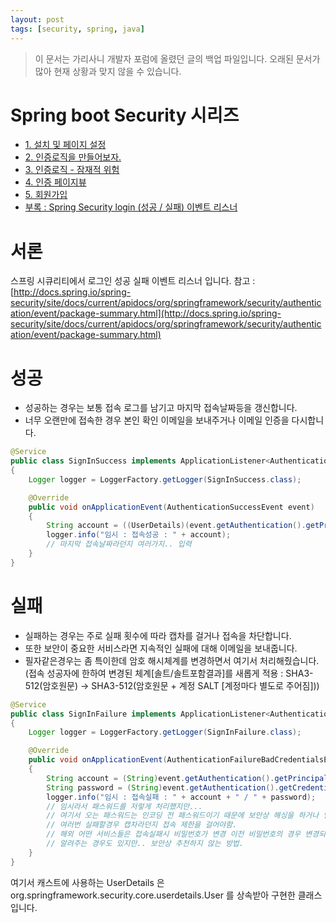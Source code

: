 ```yaml
---
layout: post
tags: [security, spring, java]
---
```


> 이 문서는 가리사니 개발자 포럼에 올렸던 글의 백업 파일입니다.
오래된 문서가 많아 현재 상황과 맞지 않을 수 있습니다.


# Spring boot Security 시리즈
- [1. 설치 및 페이지 설정](/lab?topicId=283)
- [2. 인증로직을 만들어보자.](/lab?topicId=284)
- [3. 인증로직 - 잠재적 위험](/lab?topicId=285)
- [4. 인증 페이지뷰](/lab?topicId=286)
- [5. 회원가입](/lab?topicId=287)
- [부록 : Spring Security login (성공 / 실패) 이벤트 리스너 ](/lab?topicId=311)


# 서론
스프링 시큐리티에서 로그인 성공 실패 이벤트 리스너 입니다.
참고 :
[http://docs.spring.io/spring-security/site/docs/current/apidocs/org/springframework/security/authentication/event/package-summary.html](http://docs.spring.io/spring-security/site/docs/current/apidocs/org/springframework/security/authentication/event/package-summary.html)


# 성공
- 성공하는 경우는 보통 접속 로그를 남기고 마지막 접속날짜등을 갱신합니다.
- 너무 오랜만에 접속한 경우 본인 확인 이메일을 보내주거나 이메일 인증을 다시합니다.
``` java
@Service
public class SignInSuccess implements ApplicationListener<AuthenticationSuccessEvent>
{
	Logger logger = LoggerFactory.getLogger(SignInSuccess.class);

	@Override
	public void onApplicationEvent(AuthenticationSuccessEvent event)
	{
		String account = ((UserDetails)(event.getAuthentication().getPrincipal())).getUsername();
		logger.info("임시 : 접속성공 : " + account);
		// 마지막 접속날짜라던지 여러가지.. 입력
	}
}
```


# 실패
- 실패하는 경우는 주로 실패 횟수에 따라 캡차를 걸거나 접속을 차단합니다.
- 또한 보안이 중요한 서비스라면 지속적인 실패에 대해 이메일을 보내줍니다.
- 필자같은경우는 좀 특이한데 암호 해시체계를 변경하면서 여기서 처리해줬습니다.
(접속 성공자에 한하여 변경된 체계[솔트/솔트포함결과]를 새롭게 적용 : SHA3-512(암호원문) -> SHA3-512(암호원문 + 계정 SALT [계정마다 별도로 주어짐]))
``` java
@Service
public class SignInFailure implements ApplicationListener<AuthenticationFailureBadCredentialsEvent>
{
	Logger logger = LoggerFactory.getLogger(SignInFailure.class);

	@Override
	public void onApplicationEvent(AuthenticationFailureBadCredentialsEvent event)
	{
		String account = (String)event.getAuthentication().getPrincipal();
		String password = (String)event.getAuthentication().getCredentials();
		logger.info("임시 : 접속실패 : " + account + " / " + password);
		// 임시라서 패스워드를 저렇게 처리했지만...
		// 여기서 오는 패스워드는 인코딩 전 패스워드이기 때문에 보안상 해싱을 하거나 별도의 처리를 해줘야합니다.
		// 여러번 실패할경우 캡차라던지 접속 제한을 걸어야함.
		// 해외 어떤 서비스들은 접속실패시 비밀번호가 변경 이전 비밀번호의 경우 변경되기 이전이라고
		// 알려주는 경우도 있지만.. 보안상 추천하지 않는 방법.
	}
}
```
여기서 캐스트에 사용하는 UserDetails 은 org.springframework.security.core.userdetails.User 를 상속받아 구현한 클래스 입니다.